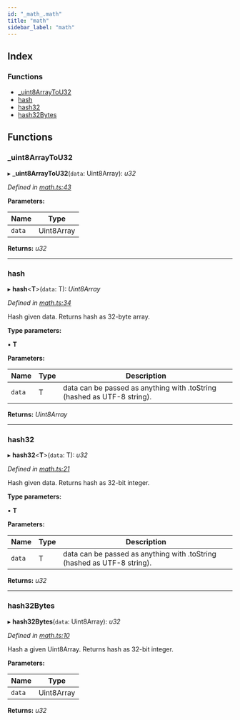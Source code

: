 ```yaml
---
id: "_math_.math"
title: "math"
sidebar_label: "math"
---
```


## Index

### Functions

* [_uint8ArrayToU32](_math_.math.md#_uint8arraytou32)
* [hash](_math_.math.md#hash)
* [hash32](_math_.math.md#hash32)
* [hash32Bytes](_math_.math.md#hash32bytes)

## Functions

###  _uint8ArrayToU32

▸ **_uint8ArrayToU32**(`data`: Uint8Array): *u32*

*Defined in [math.ts:43](https://github.com/nearprotocol/near-runtime-ts/blob/2617e93/assembly/math.ts#L43)*

**Parameters:**

Name | Type |
------ | ------ |
`data` | Uint8Array |

**Returns:** *u32*

___

###  hash

▸ **hash**<**T**>(`data`: T): *Uint8Array*

*Defined in [math.ts:34](https://github.com/nearprotocol/near-runtime-ts/blob/2617e93/assembly/math.ts#L34)*

Hash given data. Returns hash as 32-byte array.

**Type parameters:**

▪ **T**

**Parameters:**

Name | Type | Description |
------ | ------ | ------ |
`data` | T | data can be passed as anything with .toString (hashed as UTF-8 string).  |

**Returns:** *Uint8Array*

___

###  hash32

▸ **hash32**<**T**>(`data`: T): *u32*

*Defined in [math.ts:21](https://github.com/nearprotocol/near-runtime-ts/blob/2617e93/assembly/math.ts#L21)*

Hash given data. Returns hash as 32-bit integer.

**Type parameters:**

▪ **T**

**Parameters:**

Name | Type | Description |
------ | ------ | ------ |
`data` | T | data can be passed as anything with .toString (hashed as UTF-8 string).  |

**Returns:** *u32*

___

###  hash32Bytes

▸ **hash32Bytes**(`data`: Uint8Array): *u32*

*Defined in [math.ts:10](https://github.com/nearprotocol/near-runtime-ts/blob/2617e93/assembly/math.ts#L10)*

Hash a given Uint8Array. Returns hash as 32-bit integer.

**Parameters:**

Name | Type |
------ | ------ |
`data` | Uint8Array |

**Returns:** *u32*
